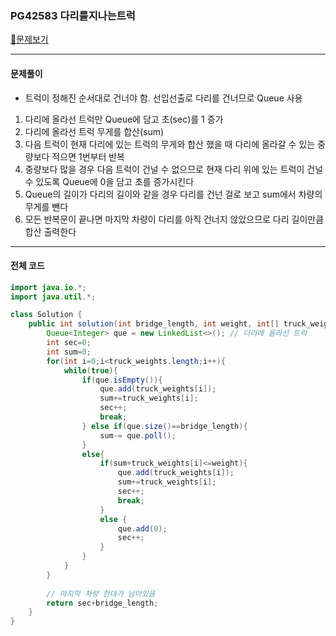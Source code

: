### PG42583 다리를지나는트럭

[📁문제보기](https://school.programmers.co.kr/learn/courses/30/lessons/42583?language=java)

---

#### 문제풀이

- 트럭이 정해진 순서대로 건너야 함. 선입선출로 다리를 건너므로 Queue 사용

1. 다리에 올라선 트럭만 Queue에 담고 초(sec)를 1 증가
1. 다리에 올라선 트럭 무게를 합산(sum)
1. 다음 트럭이 현재 다리에 있는 트럭의 무게와 합산 했을 때 다리에 올라갈 수 있는 중량보다 적으면 1번부터 반복
1. 중량보다 많을 경우 다음 트럭이 건널 수 없으므로 현재 다리 위에 있는 트럭이 건널 수 있도록 Queue에 0을 담고 초를 증가시킨다
1. Queue의 길이가 다리의 길이와 같을 경우 다리를 건넌 걸로 보고 sum에서 차량의 무게를 뺀다
1. 모든 반복문이 끝나면 마지막 차량이 다리를 아직 건너지 않았으므로 다리 길이만큼 합산 출력한다

---

#### 전체 코드

```java
import java.io.*;
import java.util.*;

class Solution {
    public int solution(int bridge_length, int weight, int[] truck_weights) {
        Queue<Integer> que = new LinkedList<>(); // 다리에 올라선 트럭
        int sec=0;
        int sum=0;
        for(int i=0;i<truck_weights.length;i++){
            while(true){
                if(que.isEmpty()){
                    que.add(truck_weights[i]);
                    sum+=truck_weights[i];
                    sec++;
                    break;
                } else if(que.size()==bridge_length){
                    sum-= que.poll();
                }
                else{
                    if(sum+truck_weights[i]<=weight){
                        que.add(truck_weights[i]);
                        sum+=truck_weights[i];
                        sec++;
                        break;
                    }
                    else {
                        que.add(0);
                        sec++;
                    }
                }
            }
        }
        
        // 마지막 차량 한대가 남아있음
        return sec+bridge_length;
    }
}
```

